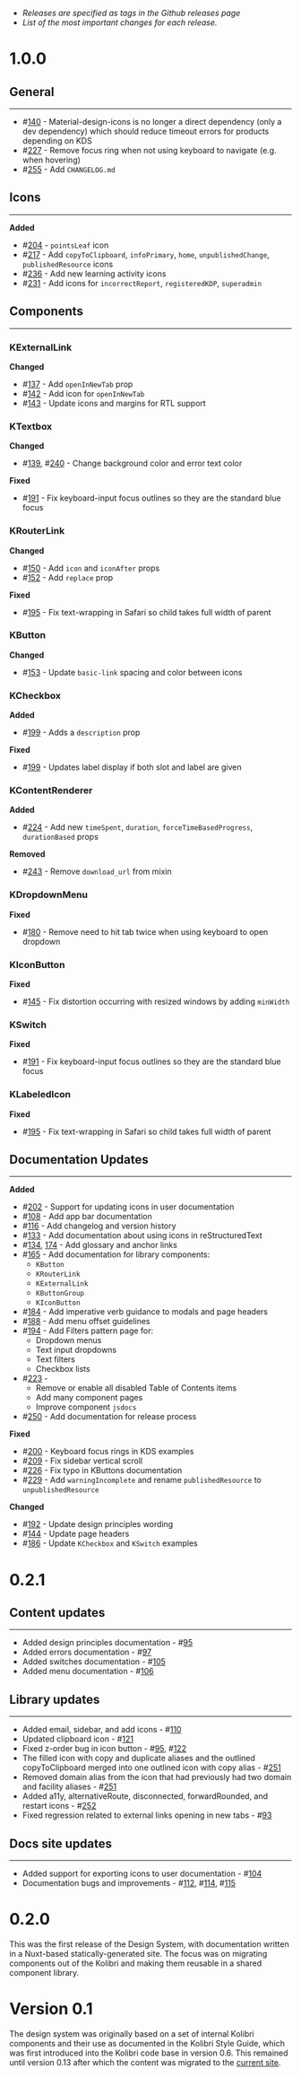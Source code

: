 - *Releases are specified as tags in the Github releases page*
- *List of the most important changes for each release.*


# 1.0.0

## General
___

- #[140] - Material-design-icons is no longer a direct dependency (only a dev dependency) which should reduce timeout errors for products depending on KDS
- #[227] - Remove focus ring when not using keyboard to navigate (e.g. when hovering)
- #[255] - Add `CHANGELOG.md`

## Icons
___
__Added__

- #[204] - `pointsLeaf` icon
- #[217] - Add `copyToClipboard`, `infoPrimary`, `home`, `unpublishedChange`, `publishedResource` icons
- #[236] - Add new learning activity icons
- #[231] - Add icons for `incorrectReport`, `registeredKDP`, `superadmin`

## Components
---

### KExternalLink
__Changed__
- #[137] - Add `openInNewTab` prop
- #[142] - Add icon for `openInNewTab`
- #[143] - Update icons and margins for RTL support

### KTextbox
__Changed__
- #[139], #[240] - Change background color and error text color

__Fixed__
- #[191] - Fix keyboard-input focus outlines so they are the standard blue focus

### KRouterLink
__Changed__
- #[150] - Add `icon` and `iconAfter` props
- #[152] - Add `replace` prop

__Fixed__
- #[195] - Fix text-wrapping in Safari so child takes full width of parent

### KButton
__Changed__
- #[153] - Update `basic-link` spacing and color between icons


### KCheckbox
__Added__
- #[199] - Adds a `description` prop

__Fixed__
- #[199] - Updates label display if both slot and label are given

### KContentRenderer
__Added__
- #[224] - Add new `timeSpent`, `duration`, `forceTimeBasedProgress`, `durationBased` props

__Removed__
- #[243] - Remove `download_url` from mixin

### KDropdownMenu
__Fixed__
- #[180] - Remove need to hit tab twice when using keyboard to open dropdown

### KIconButton
__Fixed__
- #[145] - Fix distortion occurring with resized windows by adding `minWidth`

### KSwitch
__Fixed__
- #[191] - Fix keyboard-input focus outlines so they are the standard blue focus

### KLabeledIcon
__Fixed__
- #[195] - Fix text-wrapping in Safari so child takes full width of parent

## Documentation Updates
___

__Added__
- #[202] - Support for updating icons in user documentation
- #[108] - Add app bar documentation
- #[116] - Add changelog and version history
- #[133] - Add documentation about using icons in reStructuredText
- #[134], [174] - Add glossary and anchor links
- #[165] - Add documentation for library components:
  - `KButton`
  - `KRouterLink`
  - `KExternalLink`
  - `KButtonGroup`
  - `KIconButton`
- #[184] - Add imperative verb guidance to modals and page headers
- #[188] - Add menu offset guidelines
- #[194] - Add Filters pattern page for:
  - Dropdown menus
  - Text input dropdowns
  - Text filters
  - Checkbox lists
- #[223] -
  - Remove or enable all disabled Table of Contents items
  - Add many component pages
  - Improve component `jsdocs`
- #[250] - Add documentation for release process

__Fixed__
- #[200] - Keyboard focus rings in KDS examples
- #[209] - Fix sidebar vertical scroll
- #[226] - Fix typo in KButtons documentation
- #[229] - Add `warningIncomplete` and rename `publishedResource` to `unpublishedResource`


__Changed__
- #[192] - Update design principles wording
- #[144] - Update page headers
- #[186] - Update `KCheckbox` and `KSwitch` examples

<!-- Referenced PRs -->
[153]: https://github.com/learningequality/kolibri-design-system/pull/153
[150]: https://github.com/learningequality/kolibri-design-system/pull/150
[152]: https://github.com/learningequality/kolibri-design-system/pull/152
[195]: https://github.com/learningequality/kolibri-design-system/pull/195
[139]: https://github.com/learningequality/kolibri-design-system/pull/139
[240]: https://github.com/learningequality/kolibri-design-system/pull/240
[191]: https://github.com/learningequality/kolibri-design-system/pull/191
[137]: https://github.com/learningequality/kolibri-design-system/pull/137
[142]: https://github.com/learningequality/kolibri-design-system/pull/142
[143]: https://github.com/learningequality/kolibri-design-system/pull/143
[140]: https://github.com/learningequality/kolibri-design-system/pull/140
[227]: https://github.com/learningequality/kolibri-design-system/pull/227
[204]: https://github.com/learningequality/kolibri-design-system/pull/204
[217]: https://github.com/learningequality/kolibri-design-system/pull/217
[236]: https://github.com/learningequality/kolibri-design-system/pull/236
[231]: https://github.com/learningequality/kolibri-design-system/pull/231
[180]: https://github.com/learningequality/kolibri-design-system/pull/180
[145]: https://github.com/learningequality/kolibri-design-system/pull/145
[224]: https://github.com/learningequality/kolibri-design-system/pull/224
[243]: https://github.com/learningequality/kolibri-design-system/pull/243
[199]: https://github.com/learningequality/kolibri-design-system/pull/199
[192]: https://github.com/learningequality/kolibri-design-system/pull/192
[144]: https://github.com/learningequality/kolibri-design-system/pull/144
[186]: https://github.com/learningequality/kolibri-design-system/pull/186
[200]: https://github.com/learningequality/kolibri-design-system/pull/200
[209]: https://github.com/learningequality/kolibri-design-system/pull/209
[226]: https://github.com/learningequality/kolibri-design-system/pull/226
[229]: https://github.com/learningequality/kolibri-design-system/pull/229
[202]: https://github.com/learningequality/kolibri-design-system/pull/202
[108]: https://github.com/learningequality/kolibri-design-system/pull/108
[116]: https://github.com/learningequality/kolibri-design-system/pull/116
[133]: https://github.com/learningequality/kolibri-design-system/pull/133
[134]: https://github.com/learningequality/kolibri-design-system/pull/134
[174]: https://github.com/learningequality/kolibri-design-system/pull/174
[165]: https://github.com/learningequality/kolibri-design-system/pull/165
[184]: https://github.com/learningequality/kolibri-design-system/pull/184
[188]: https://github.com/learningequality/kolibri-design-system/pull/188
[194]: https://github.com/learningequality/kolibri-design-system/pull/194
[223]: https://github.com/learningequality/kolibri-design-system/pull/223
[250]: https://github.com/learningequality/kolibri-design-system/pull/250
[255]: https://github.com/learningequality/kolibri-design-system/pull/255


# 0.2.1

## Content updates
___
- Added design principles documentation - #[95]
- Added errors documentation - #[97]
- Added switches documentation - #[105]
- Added menu documentation - #[106]

## Library updates
___
- Added email, sidebar, and add icons - #[110]
- Updated clipboard icon - #[121]
- Fixed z-order bug in icon button - #[95], #[122]
- The filled icon with copy and duplicate aliases and the outlined copyToClipboard merged into one outlined icon with copy alias - #[251]
- Removed domain alias from the icon that had previously had two domain and facility aliases - #[251]
- Added a11y, alternativeRoute, disconnected, forwardRounded, and restart icons - #[252]
- Fixed regression related to external links opening in new tabs - #[93]

## Docs site updates
---
- Added support for exporting icons to user documentation - #[104]
- Documentation bugs and improvements - #[112], #[114], #[115]

<!-- Referenced PRs -->
[110]: https://github.com/learningequality/kolibri-design-system/pull/110
[121]: https://github.com/learningequality/kolibri-design-system/pull/121
[95]: https://github.com/learningequality/kolibri-design-system/pull/95
[97]: https://github.com/learningequality/kolibri-design-system/pull/97
[105]: https://github.com/learningequality/kolibri-design-system/pull/105
[106]: https://github.com/learningequality/kolibri-design-system/pull/106
[122]: https://github.com/learningequality/kolibri-design-system/pull/122
[251]: https://github.com/learningequality/kolibri-design-system/pull/251
[252]: https://github.com/learningequality/kolibri-design-system/pull/252
[93]: https://github.com/learningequality/kolibri-design-system/pull/93
[104]: https://github.com/learningequality/kolibri-design-system/pull/104
[112]: https://github.com/learningequality/kolibri-design-system/pull/112
[114]: https://github.com/learningequality/kolibri-design-system/pull/114
[115]: https://github.com/learningequality/kolibri-design-system/pull/115

# 0.2.0
This was the first release of the Design System, with documentation written in a Nuxt-based statically-generated site. The focus was on migrating components out of the Kolibri and making them reusable in a shared component library.

# Version 0.1
The design system was originally based on a set of internal Kolibri components and their use as documented in the Kolibri Style Guide, which was first introduced into the Kolibri code base in version 0.6. This remained until version 0.13 after which the content was migrated to the [current site](https://design-system.learningequality.org/ "Kolibri Design System Documentation").
